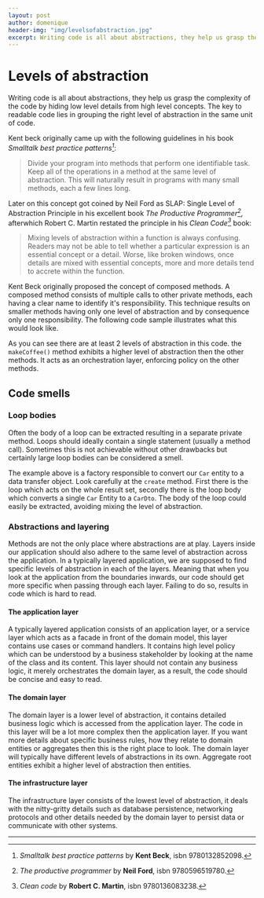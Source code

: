 ```yaml
---
layout: post
author: domenique
header-img: "img/levelsofabstraction.jpg"
excerpt: Writing code is all about abstractions, they help us grasp the complexity of the code by hiding low level details from high level concepts. The key to readable code lies in grouping the right level of abstraction in the same unit of code.
---
```

# Levels of abstraction
Writing code is all about abstractions, they help us grasp the complexity
of the code by hiding low level details from high level concepts.
The key to readable code lies in grouping the right level of abstraction in the same unit of code.

Kent beck originally came up with the following guidelines in his book *Smalltalk best practice patterns[^1]*:
>Divide your program into methods that perform one identifiable task. Keep all of the operations in a method
at the same level of abstraction. This will naturally result in programs with many small methods, each a few lines long.

Later on this concept got coined by Neil Ford as SLAP: Single Level of Abstraction Principle in his excellent book *The Productive Programmer[^2]*,
afterwhich Robert C. Martin restated the principle in his *Clean Code[^3]* book:
>Mixing levels of abstraction within a function is always confusing.
Readers may not be able to tell whether a particular expression is an essential concept
or a detail. Worse, like broken windows, once details are mixed with essential concepts, more and more details tend to accrete within the function.

Kent Beck originally proposed the concept of composed methods. A composed method consists
of multiple calls to other private methods, each having a clear name to identify it's responsibility.
This technique results on smaller methods having only one level of abstraction and by consequence only one responsibility.
The following code sample illustrates what this would look like.
<script src="https://gist.github.com/domenique/a90553e06fc3c1bff41b297f4a37b24c.js"></script>
As you can see there are at least 2 levels of abstraction in this code. the `makeCoffee()` method exhibits
a higher level of abstraction then the other methods. It acts as an orchestration layer, enforcing policy on the other methods.

## Code smells
### Loop bodies
Often the body of a loop can be extracted resulting in a separate private method. Loops should ideally contain
a single statement (usually a method call). Sometimes this is not achievable without other drawbacks but certainly
large loop bodies can be considered a smell.
<script src="https://gist.github.com/domenique/2b5ff037de296cf6f7be6a127360c025.js"></script>
The example above is a factory responsible to convert our `Car` entity to a data transfer object.
Look carefully at the `create` method. First there is the loop which acts on the whole result set,
secondly there is the loop body which converts a single `Car` Entity to a `CarDto`. The body of the
loop could easily be extracted, avoiding mixing the level of abstraction.

### Abstractions and layering
Methods are not the only place where abstractions are at play. Layers inside our
application should also adhere to the same level of abstraction across the application.
In a typically layered application, we are supposed to find specific levels of abstraction
in each of the layers. Meaning that when you look at the application from the boundaries inwards,
our code should get more specific when passing through each layer. Failing to do so, results in code which is hard to read.
#### The application layer
A typically layered application consists of an application layer, or a service layer which acts as a facade
in front of the domain model, this layer contains use cases or command handlers. It contains high level
policy which can be understood by a business stakeholder by looking at the name of the class and its content.
This layer should not contain any business logic, it merely orchestrates the domain layer, as a result,
the code should be concise and easy to read.
#### The domain layer
The domain layer is a lower level of abstraction, it contains detailed business logic which is accessed from the application layer.
The code in this layer will be a lot more complex then the application layer. If you want more details about specific business rules,
how they relate to domain entities or aggregates then this is the right place to look. The domain layer will typically have different
levels of abstractions in its own. Aggregate root entities exhibit a higher level of abstraction then entities.
#### The infrastructure layer
The infrastructure layer consists of the lowest level of abstraction, it deals with the nitty-gritty details
such as database persistence, networking protocols and other details needed by the domain layer to persist
data or communicate with other systems.

***

[^1]: *Smalltalk best practice patterns* by **Kent Beck**, isbn 9780132852098.
[^2]: *The productive programmer* by **Neil Ford**, isbn 9780596519780.
[^3]: *Clean code* by **Robert C. Martin**, isbn 9780136083238.
